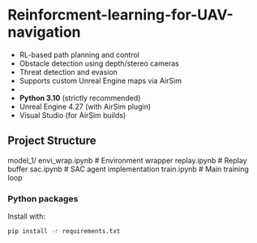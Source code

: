 # Reinforcment-learning-for-UAV-navigation
- RL-based path planning and control
- Obstacle detection using depth/stereo cameras
- Threat detection and evasion
- Supports custom Unreal Engine maps via AirSim
- 
- **Python 3.10** (strictly recommended)
- Unreal Engine 4.27 (with AirSim plugin)
- Visual Studio (for AirSim builds)


##  Project Structure
model_1/
envi_wrap.ipynb # Environment wrapper
replay.ipynb # Replay buffer
sac.ipynb # SAC agent implementation
train.ipynb # Main training loop

### Python packages

Install with:

```bash
pip install -r requirements.txt
